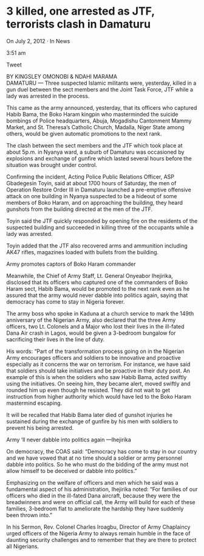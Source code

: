 # 3 killed, one arrested as JTF, terrorists clash in Damaturu

On July 2, 2012 · In News

3:51 am

Tweet

BY KINGSLEY OMONOBI & NDAHI MARAMA  
DAMATURU — Three suspected Islamic militants were, yesterday, killed in a gun duel between the sect members and the Joint Task Force, JTF while a lady was arrested in the process.

This came as the army announced, yesterday, that its officers who captured Habib Bama, the Boko Haram kingpin who masterminded the suicide bombings of Police headquarters, Abuja, Mogadishu Cantonment Mammy Market, and St. Theresa’s Catholic Church, Madalla, Niger State among others, would be given automatic promotions to the next rank.

The clash between the sect members and the JTF which took place at about 5p.m. in Nyanya ward, a suburb of Damaturu was occasioned by explosions and exchange of gunfire which lasted several hours before the situation was brought under control.

Confirming the incident, Acting Police Public Relations Officer, ASP Gbadegesin Toyin, said at about 1700 hours of Saturday, the men of Operation Restore Order III in Damaturu launched a pre-emptive offensive attack on one building in Nyanya suspected to be a hideout of some members of Boko Haram, and on approaching the building, they heard gunshots from the building directed at the men of the JTF.

Toyin said the JTF quickly responded by opening fire on the residents of the suspected building and succeeded in killing three of the occupants while a lady was arrested.

Toyin added that the JTF also recovered arms and ammunition including AK47 rifles, magazines loaded with bullets from the building.

Army promotes captors of Boko Haram commander

Meanwhile, the Chief of Army Staff, Lt. General Onyeabor Ihejirika, disclosed that its officers who captured one of the commanders of Boko Haram sect, Habib Bama, would be promoted to the next rank even as he assured that the army would never dabble into politics again, saying that democracy has come to stay in Nigeria forever.

The army boss who spoke in Kaduna at a church service to mark the 149th anniversary of the Nigerian Army, also declared that the three Army officers, two Lt. Colonels and a Major who lost their lives in the ill-fated Dana Air crash in Lagos, would be given a 3-bedroom bungalow for sacrificing their lives in the line of duty.

His words: “Part of the transformation process going on in the Nigerian Army encourages officers and soldiers to be innovative and proactive especially as it concerns the war on terrorism. For instance, we have said that soldiers should take initiatives and be proactive in their duty post. An example of this is when the soldiers who saw Habib Bama, acted swiftly using the initiatives. On seeing him, they became alert, moved swiftly and rounded him up even though he resisted. They did not wait to get instruction from higher authority which would have led to the Boko Haram mastermind escaping.

It will be recalled that Habib Bama later died of gunshot injuries he sustained during the exchange of gunfire by his men with soldiers to prevent his being arrested.

Army ‘ll never dabble into politics again —Ihejirika

On democracy, the COAS said: “Democracy has come to stay in our country and we have vowed that at no time should a soldier or army personnel dabble into politics. So he who must do the bidding of the army must not allow himself to be deceived or dabble into politics.”

Emphasizing on the welfare of officers and men which he said was a fundamental aspect of his administration, Ihejirika noted: “For families of our officers who died in the ill-fated Dana aircraft, because they were the breadwinners and were on official call, the Army will build for each of these families, 3-bedroom flat to ameliorate the hardship they have suddenly been thrown into.”

In his Sermon, Rev. Colonel Charles Iroagbu, Director of Army Chaplaincy urged officers of the Nigeria Army to always remain humble in the face of daunting security challenges and to remember that they are there to protect all Nigerians.
